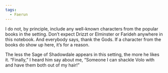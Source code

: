 ```yaml
---
tags:
  - Faerun
---
```


I do not, by principle, include any well-known characters from the popular books in the setting. Don’t expect Drizzt or Elminster or Farideh anywhere in this notebook. And everybody says, thank the Gods. If a character from the books do show up here, it’s for a reason.

The less the Sage of Shadowdale appears in this setting, the more he likes it. “Finally,” I heard him say about me, “Someone I can shackle Volo with and have them both out of my hair!”
